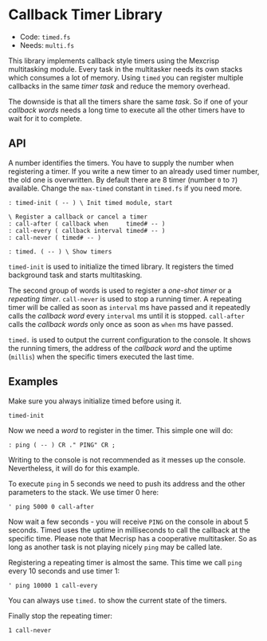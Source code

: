 # Callback Timer Library

* Code: `timed.fs`
* Needs: `multi.fs`

This library implements callback style timers using the Mexcrisp multitasking module. Every task in the multitasker needs its
own stacks which consumes a lot of memory. Using `timed` you can register multiple callbacks in the same *timer task* and reduce
the memory overhead.

The downside is that all the timers share the same *task*. So if one of your *callback words* needs a long time to execute all
the other timers have to wait for it to complete.

## API
A number identifies the timers. You have to supply the number when registering a timer. If you write a new timer to an already
used timer number, the old one is overwritten. By default there are 8 timer (number `0` to `7`) available. Change the
`max-timed` constant in `timed.fs` if you need more.

```
: timed-init ( -- ) \ Init timed module, start

\ Register a callback or cancel a timer
: call-after ( callback when     timed# -- )
: call-every ( callback interval timed# -- )
: call-never ( timed# -- )

: timed. ( -- ) \ Show timers
```

`timed-init` is used to initialize the timed library. It registers the timed background task and starts multitasking.

The second group of words is used to register a *one-shot timer* or a *repeating timer*. `call-never` is used to stop a
running timer. A repeating timer will be called as soon as `interval` ms have passed and it repeatedly calls the *callback word*
every `interval` ms until it is stopped. `call-after` calls the *callback words* only once as soon as `when` ms have passed.

`timed.` is used to output the current configuration to the console. It shows the running timers, the address of the
*callback word* and the uptime (`millis`) when the specific timers executed the last time.


## Examples

Make sure you always initialize timed before using it.

    timed-init

Now we need a *word* to register in the timer. This simple one will do:

    : ping ( -- ) CR ." PING" CR ;

Writing to the console is not recommended as it messes up the console. Nevertheless, it will do for this example.

To execute `ping` in 5 seconds we need to push its address and the other parameters to the stack. We use timer 0 here:

    ' ping 5000 0 call-after

Now wait a few seconds - you will receive `PING` on the console in about 5 seconds. Timed uses the uptime in milliseconds
to call the callback at the specific time. Please note that Mecrisp has a cooperative multitasker. So as long as another
task is not playing nicely `ping` may be called late.

Registering a repeating timer is almost the same. This time we call `ping` every 10 seconds and use timer 1:

    ' ping 10000 1 call-every

You can always use `timed.` to show the current state of the timers.

Finally stop the repeating timer:

    1 call-never
